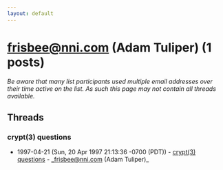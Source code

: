 ```yaml
---
layout: default
---
```


# frisbee@nni.com (Adam Tuliper) (1 posts)

_Be aware that many list participants used multiple email addresses over their time active on the list. As such this page may not contain all threads available._

## Threads

### crypt(3) questions
+ 1997-04-21 (Sun, 20 Apr 1997 21:13:36 -0700 (PDT)) - [crypt(3) questions](/archive/1997/04/890d50202995252cad073b7795148727ad4b1dc9255fc338aabcb4bf1b3ba579) - _frisbee@nni.com (Adam Tuliper)_

